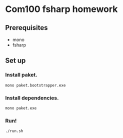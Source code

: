 
Com100 fsharp homework
=======================

Prerequisites
-------------

* mono
* fsharp

Set up
--------

### Install paket.

```shell
mono paket.bootstrapper.exe
```

### Install dependencies.

```shell
mono paket.exe
```

### Run!

```shell
./run.sh
```
